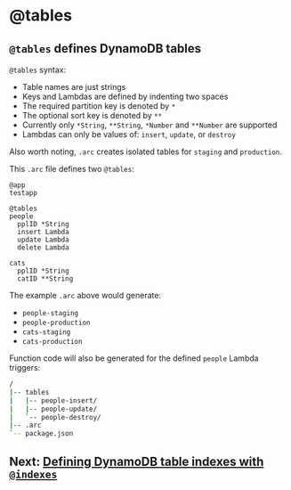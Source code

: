 # @tables

## `@tables` defines DynamoDB tables

`@tables` syntax:

- Table names are just strings
- Keys and Lambdas are defined by indenting two spaces
- The required partition key is denoted by `*`
- The optional sort key is denoted by `**`
- Currently only `*String`, `**String`, `*Number` and `**Number` are supported
- Lambdas can only be values of: `insert`, `update`, or `destroy`

Also worth noting, `.arc` creates isolated tables for `staging` and `production`.

This `.arc` file defines two `@tables`:

```arc
@app
testapp

@tables
people
  pplID *String
  insert Lambda
  update Lambda
  delete Lambda

cats
  pplID *String
  catID **String
```

The example `.arc` above would generate:

- `people-staging`
- `people-production`
- `cats-staging`
- `cats-production`

Function code will also be generated for the defined `people` Lambda triggers:

```bash
/
|-- tables
|   |-- people-insert/
|   |-- people-update/
|   `-- people-destroy/
|-- .arc
`-- package.json
```

## Next: [Defining DynamoDB table indexes with `@indexes`](/reference/indexes)
